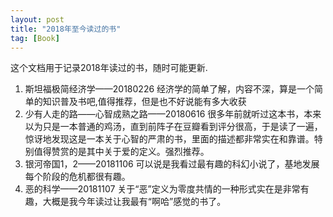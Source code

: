 ```yaml
---
layout: post
title: "2018年至今读过的书"
tag: [Book]
---
```


这个文档用于记录2018年读过的书，随时可能更新.

1. 斯坦福极简经济学——20180226 经济学的简单了解，内容不深，算是一个简单的知识普及书吧,值得推荐，但是也不好说能有多大收获
2. 少有人走的路——心智成熟之路——20180616 很多年前就听过这本书，本来以为只是一本普通的鸡汤，直到前阵子在豆瓣看到评分很高，于是读了一遍，惊讶地发现这是一本关于心智的严肃的书，里面的描述都非常实在和靠谱。特别值得赞赏的是其中关于爱的定义。强烈推荐。
3. 银河帝国1，2——20181106 可以说是我看过最有趣的科幻小说了，基地发展每个阶段的危机都很有趣。
4. 恶的科学——20181107 关于“恶”定义为零度共情的一种形式实在是非常有趣，大概是我今年读过让我最有“啊哈”感觉的书了。
